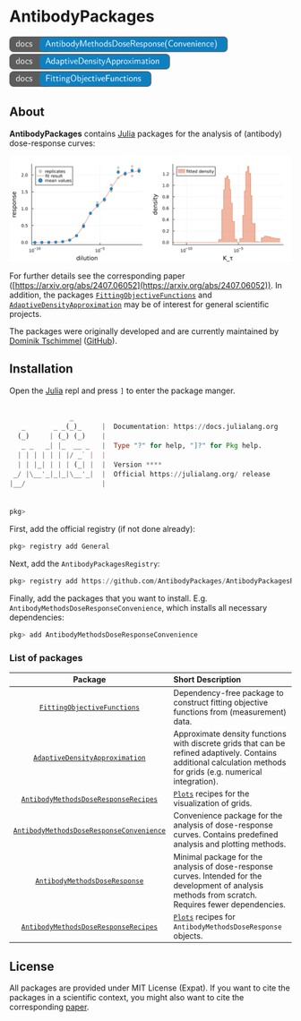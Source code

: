 # AntibodyPackages


[<img src="AntibodyMethodsDoseResponse-docs.svg" style="height: 2em;">](https://antibodypackages.github.io/AntibodyMethodsDoseResponse-documentation/)
[<img src="AdaptiveDensityApproximation-docs.svg" style="height: 2em;">](https://antibodypackages.github.io/AdaptiveDensityApproximation-documentation/)
[<img src="FittingObjectiveFunctions-docs.svg" style="height: 2em;">](https://antibodypackages.github.io/FittingObjectiveFunctions-documentation/)



## About

**AntibodyPackages** contains [Julia](https://julialang.org/) packages for the analysis of (antibody) dose-response curves: 

![](example.svg)

For further details see the corresponding paper ([https://arxiv.org/abs/2407.06052](https://arxiv.org/abs/2407.06052)). In addition, the packages [`FittingObjectiveFunctions`](https://github.com/AntibodyPackages/FittingObjectiveFunctions) and [`AdaptiveDensityApproximation`](https://github.com/AntibodyPackages/AdaptiveDensityApproximation) may be of interest for general scientific projects.

The packages were originally developed and are currently maintained by [Dominik Tschimmel](https://dominiktschimmel.github.io/) ([GitHub](https://github.com/DominikTschimmel)).


## Installation

Open the [Julia](https://julialang.org/) repl and press `]` to enter the package manger.

```julia

               _
   _       _ _(_)_     |  Documentation: https://docs.julialang.org
  (_)     | (_) (_)    |
   _ _   _| |_  __ _   |  Type "?" for help, "]?" for Pkg help.
  | | | | | | |/ _` |  |
  | | |_| | | | (_| |  |  Version ****
 _/ |\__'_|_|_|\__'_|  |  Official https://julialang.org/ release
|__/                   |


pkg>
```

First, add the official registry (if not done already):

```julia
pkg> registry add General
```

Next, add the `AntibodyPackagesRegistry`:

```julia
pkg> registry add https://github.com/AntibodyPackages/AntibodyPackagesRegistry
```

Finally, add the packages that you want to install. E.g. `AntibodyMethodsDoseResponseConvenience`, which installs all necessary dependencies:

```julia
pkg> add AntibodyMethodsDoseResponseConvenience
```


### List of packages

| Package | Short Description |
| :------: | :-------- |
| [`FittingObjectiveFunctions`](https://github.com/AntibodyPackages/FittingObjectiveFunctions) | Dependency-free package to construct fitting objective functions from (measurement) data. |
| [`AdaptiveDensityApproximation`](https://github.com/AntibodyPackages/AdaptiveDensityApproximation) | Approximate density functions with discrete grids that can be refined adaptively. Contains additional calculation methods for grids (e.g. numerical integration). |
| [`AntibodyMethodsDoseResponseRecipes`](https://github.com/AntibodyPackages/AdaptiveDensityApproximationRecipes) | [`Plots`](https://docs.juliaplots.org/stable/) recipes for the visualization of grids. |
| [`AntibodyMethodsDoseResponseConvenience`](https://github.com/AntibodyPackages/AntibodyMethodsDoseResponseConvenience) | Convenience package for the analysis of dose-response curves. Contains predefined analysis and plotting methods. |
| [`AntibodyMethodsDoseResponse`](https://github.com/AntibodyPackages/AntibodyMethodsDoseResponse) | Minimal package for the analysis of dose-response curves. Intended for the development of analysis methods from scratch. Requires fewer dependencies. |
| [`AntibodyMethodsDoseResponseRecipes`](https://github.com/AntibodyPackages/AntibodyMethodsDoseResponseRecipes) |  [`Plots`](https://docs.juliaplots.org/stable/) recipes for `AntibodyMethodsDoseResponse` objects. |


## License

All packages are provided under MIT License (Expat). If you want to cite the packages in a scientific context, you might also want to cite the corresponding [paper](https://arxiv.org/abs/2407.06052).
